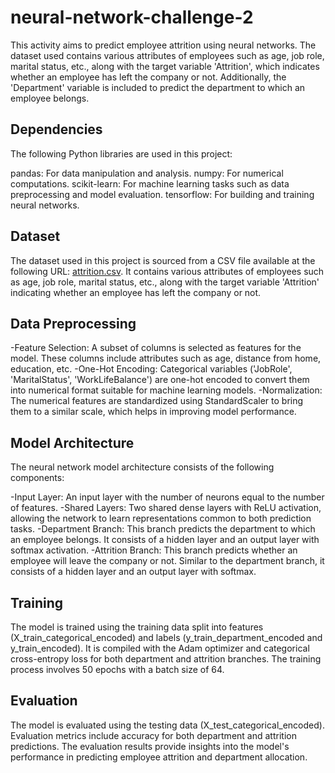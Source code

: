 # neural-network-challenge-2
This activity aims to predict employee attrition using neural networks. The dataset used contains various attributes of employees such as age, job role, marital status, etc., along with the target variable 'Attrition', which indicates whether an employee has left the company or not. Additionally, the 'Department' variable is included to predict the department to which an employee belongs.

## Dependencies
The following Python libraries are used in this project:

pandas: For data manipulation and analysis.
numpy: For numerical computations.
scikit-learn: For machine learning tasks such as data preprocessing and model evaluation.
tensorflow: For building and training neural networks.

## Dataset
The dataset used in this project is sourced from a CSV file available at the following URL: [attrition.csv](https://static.bc-edx.com/ai/ail-v-1-0/m19/lms/datasets/attrition.csv). It contains various attributes of employees such as age, job role, marital status, etc., along with the target variable 'Attrition' indicating whether an employee has left the company or not.

## Data Preprocessing
-Feature Selection: A subset of columns is selected as features for the model. These columns include attributes such as age, distance from home, education, etc.
-One-Hot Encoding: Categorical variables ('JobRole', 'MaritalStatus', 'WorkLifeBalance') are one-hot encoded to convert them into numerical format suitable for machine learning models.
-Normalization: The numerical features are standardized using StandardScaler to bring them to a similar scale, which helps in improving model performance.

## Model Architecture

The neural network model architecture consists of the following components:

-Input Layer: An input layer with the number of neurons equal to the number of features.
-Shared Layers: Two shared dense layers with ReLU activation, allowing the network to learn representations common to both prediction tasks.
-Department Branch: This branch predicts the department to which an employee belongs. It consists of a hidden layer and an output layer with softmax activation.
-Attrition Branch: This branch predicts whether an employee will leave the company or not. Similar to the department branch, it consists of a hidden layer and an output layer with softmax.

## Training

The model is trained using the training data split into features (X_train_categorical_encoded) and labels (y_train_department_encoded and y_train_encoded). It is compiled with the Adam optimizer and categorical cross-entropy loss for both department and attrition branches. The training process involves 50 epochs with a batch size of 64.

## Evaluation
The model is evaluated using the testing data (X_test_categorical_encoded). Evaluation metrics include accuracy for both department and attrition predictions. The evaluation results provide insights into the model's performance in predicting employee attrition and department allocation.